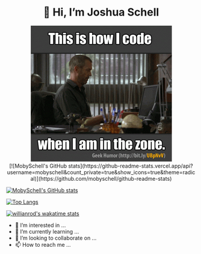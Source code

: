 <h1 align="center">👋 Hi, I’m Joshua Schell</h1>

<div align="center">
  <img alt="coding how it's done" src="https://github.com/MobySchell/MobySchell/blob/master/github/giphy.gif" />
  <div>[![MobySchell's GitHub stats](https://github-readme-stats.vercel.app/api?username=mobyschell&count_private=true&show_icons=true&theme=radical)](https://github.com/mobyschell/github-readme-stats)</div>
</div>

[![MobySchell's GitHub stats](https://github-readme-stats.vercel.app/api?username=mobyschell&count_private=true&show_icons=true&theme=radical)](https://github.com/mobyschell/github-readme-stats)

[![Top Langs](https://github-readme-stats.vercel.app/api/top-langs/?username=mobyschell&layout=compact)](https://github.com/mobyschell/github-readme-stats)

[![willianrod's wakatime stats](https://github-readme-stats.vercel.app/api/wakatime?username=mobyschell)](https://github.com/mobyschell/github-readme-stats)

- 👀 I’m interested in ...
- 🌱 I’m currently learning ...
- 💞️ I’m looking to collaborate on ...
- 📫 How to reach me ...

<!---
MobySchell/MobySchell is a ✨ special ✨ repository because its `README.md` (this file) appears on your GitHub profile.
You can click the Preview link to take a look at your changes.
--->
